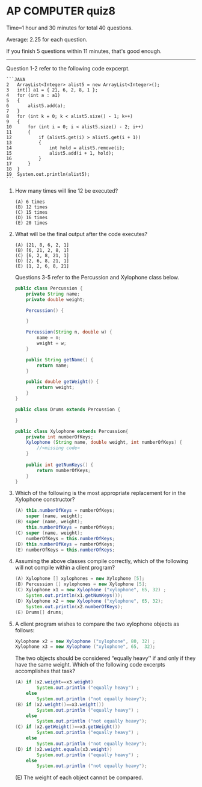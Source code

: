 # AP COMPUTER quiz8
Time&#x2501;1 hour and 30 minutes for total 40 questions.

Average: 2.25 for each question.

If you finish 5 questions within 11 minutes, that's good enough. 

---

Question 1-2 refer to the following code expcerpt.

	```JAVA
	2	ArrayList<Integer> alist5 = new ArrayList<Integer>();
	3	int[] a1 = { 21, 6, 2, 8, 1 };
	4	for (int a : a1) 
	5	{
	6		alist5.add(a);
	7	}
	8	for (int k = 0; k < alist5.size() - 1; k++) 
	9	{
	10		for (int i = 0; i < alist5.size() - 2; i++) 
	11		{
	12			if (alist5.get(i) > alist5.get(i + 1)) 
	13			{
	14				int hold = alist5.remove(i);
	15				alist5.add(i + 1, hold);
	16			}
	17		}
	18	}
	19	System.out.println(alist5);
	```
	
1. How many times will line 12 be executed? 

    ```
    (A) 6 times 
    (B) 12 times 
    (C) 15 times 
    (D) 16 times 
    (E) 20 times 
    ```
2. What will be the final output after the code executes? 

    ```
    (A) [21, 8, 6, 2, 1] 
    (B) [6, 21, 2, 8, 1] 
    (C) [6, 2, 8, 21, 1] 
    (D) [2, 6, 8, 21, 1] 
    (E) [1, 2, 6, 8, 21] 
    ```
	Questions 3-5 refer to the Percussion and Xylophone class below. 
	```java
	public class Percussion {
		private String name;
		private double weight;

		Percussion() {

		}

		Percussion(String n, double w) {
			name = n;
			weight = w;
		}

		public String getName() {
			return name;
		}

		public double getWeight() {
			return weight;
		}
	}

	public class Drums extends Percussion {

	}

	public class Xylophone extends Percussion{
		private int numberOfKeys; 
		Xylophone (String name, double weight, int numberOfKeys) {
			//<missing code>
		}
		
		public int getNumKeys() {
			return numberOfKeys;
		}
	}
	```
3. Which of the following is the most appropriate replacement for <missing code> in the Xylophone constructor?

	```java
	(A) this.numberOfKeys = numberOfKeys;
		super (name, weight);
	(B) super (name, weight);
		this.numberOfKeys = numberOfKeys;
	(C) super (name, weight);
		numberOfKeys = this.numberOfKeys;
	(D) this.numberOfKeys = numberOfKeys;
	(E) numberOfKeys = this.numberOfKeys;
	```
4. Assuming the above classes compile correctly, which of the following will not compile within a client program?

	```java
	(A) Xylophone [] xylophones = new Xylophone [5]; 
	(B) Percussion [] xylophones = new Xylophone [5]; 
	(C) Xylophone x1 = new Xylophone ("xylophone", 65, 32) ; 
		System.out.println(x1.getNumKeys()); 
	(D) Xylophone x2 = new Xylophone ("xylophone", 65, 32); 
		System.out.println(x2.numberOfKeys); 
	(E) Drums[] drums;
	```
5. A client program wishes to compare the two xylophone objects as follows: 

    ```java
    Xylophone x2 = new Xylophone ("xylophone", 80, 32) ; 
    Xylophone x3 = new Xylophone ("xylophone", 65,	32);
    ```
    The two objects should be considered “equally heavy’' if and only if they have the same weight. Which of the following code excerpts accomplishes that task? 
    ```java
    (A) if (x2.weight==x3.weight)
            System.out.println ("equally heavy") ; 
        else
            System.out.println ("not equally heavy");
    (B) if (x2.weight()==x3.weight())
            System.out.println ("equally heavy") ; 
        else
            System.out.println ("not equally heavy");
    (C) if (x2.getWeight()==x3.getWeight())
            System.out.println ("equally heavy") ; 
        else
            System.out.println ("not equally heavy");
    (D) if (x2.weight.equals(x3.weight))
            System.out.println ("equally heavy") ; 
        else
            System.out.println ("not equally heavy");
    ```
    (E) The weight of each object cannot be compared.
